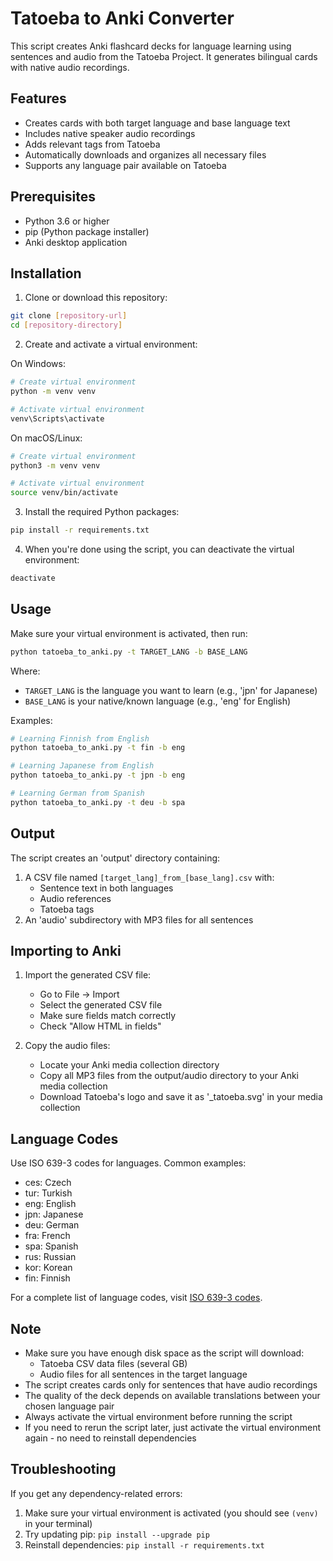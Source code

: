 # Tatoeba to Anki Converter

This script creates Anki flashcard decks for language learning using sentences and audio from the Tatoeba Project. It generates bilingual cards with native audio recordings.

## Features

- Creates cards with both target language and base language text
- Includes native speaker audio recordings
- Adds relevant tags from Tatoeba
- Automatically downloads and organizes all necessary files
- Supports any language pair available on Tatoeba

## Prerequisites

- Python 3.6 or higher
- pip (Python package installer)
- Anki desktop application

## Installation

1. Clone or download this repository:
```bash
git clone [repository-url]
cd [repository-directory]
```

2. Create and activate a virtual environment:

On Windows:
```bash
# Create virtual environment
python -m venv venv

# Activate virtual environment
venv\Scripts\activate
```

On macOS/Linux:
```bash
# Create virtual environment
python3 -m venv venv

# Activate virtual environment
source venv/bin/activate
```

3. Install the required Python packages:
```bash
pip install -r requirements.txt
```

4. When you're done using the script, you can deactivate the virtual environment:
```bash
deactivate
```

## Usage

Make sure your virtual environment is activated, then run:

```bash
python tatoeba_to_anki.py -t TARGET_LANG -b BASE_LANG
```

Where:
- `TARGET_LANG` is the language you want to learn (e.g., 'jpn' for Japanese)
- `BASE_LANG` is your native/known language (e.g., 'eng' for English)

Examples:
```bash
# Learning Finnish from English
python tatoeba_to_anki.py -t fin -b eng

# Learning Japanese from English
python tatoeba_to_anki.py -t jpn -b eng

# Learning German from Spanish
python tatoeba_to_anki.py -t deu -b spa
```

## Output

The script creates an 'output' directory containing:
1. A CSV file named `[target_lang]_from_[base_lang].csv` with:
   - Sentence text in both languages
   - Audio references
   - Tatoeba tags
2. An 'audio' subdirectory with MP3 files for all sentences

## Importing to Anki


1. Import the generated CSV file:
   - Go to File → Import
   - Select the generated CSV file
   - Make sure fields match correctly
   - Check "Allow HTML in fields"

2. Copy the audio files:
   - Locate your Anki media collection directory
   - Copy all MP3 files from the output/audio directory to your Anki media collection
   - Download Tatoeba's logo and save it as '_tatoeba.svg' in your media collection

## Language Codes

Use ISO 639-3 codes for languages. Common examples:
- ces: Czech
- tur: Turkish
- eng: English
- jpn: Japanese
- deu: German
- fra: French
- spa: Spanish
- rus: Russian
- kor: Korean
- fin: Finnish

For a complete list of language codes, visit [ISO 639-3 codes](https://iso639-3.sil.org/code_tables/639/data).

## Note

- Make sure you have enough disk space as the script will download:
  - Tatoeba CSV data files (several GB)
  - Audio files for all sentences in the target language
- The script creates cards only for sentences that have audio recordings
- The quality of the deck depends on available translations between your chosen language pair
- Always activate the virtual environment before running the script
- If you need to rerun the script later, just activate the virtual environment again - no need to reinstall dependencies

## Troubleshooting

If you get any dependency-related errors:
1. Make sure your virtual environment is activated (you should see `(venv)` in your terminal)
2. Try updating pip: `pip install --upgrade pip`
3. Reinstall dependencies: `pip install -r requirements.txt`
